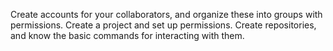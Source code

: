 Create accounts for your collaborators, and organize these into groups with permissions.
Create a project and set up permissions.
Create repositories, and know the basic commands for interacting with them.
